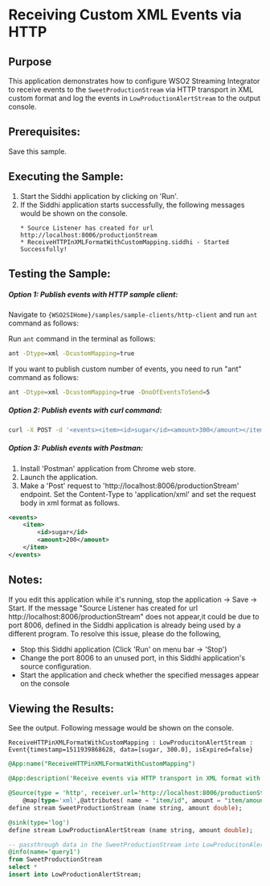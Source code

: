 # Receiving Custom XML Events via HTTP

## Purpose
This application demonstrates how to configure WSO2 Streaming Integrator to receive events to the `SweetProductionStream` via HTTP transport in XML custom format and log the  events in `LowProductionAlertStream` to the output console.

## Prerequisites:
Save this sample.

## Executing the Sample:
1. Start the Siddhi application by clicking on 'Run'.
2. If the Siddhi application starts successfully, the following messages would be shown on the console.
	```
	* Source Listener has created for url http://localhost:8006/productionStream
	* ReceiveHTTPInXMLFormatWithCustomMapping.siddhi - Started Successfully!
	```

## Testing the Sample:
##### Option 1: Publish events with HTTP sample client:
Navigate to `{WSO2SIHome}/samples/sample-clients/http-client` and run `ant` command as follows:

Run `ant` command in the terminal  as follows:
```bash
ant -Dtype=xml -DcustomMapping=true
```
If you want to publish custom number of events, you need to run "ant" command as follows:
```bash
ant -Dtype=xml -DcustomMapping=true -DnoOfEventsToSend=5
```

##### Option 2: Publish events with curl command:
```bash
curl -X POST -d '<events><item><id>sugar</id><amount>300</amount></item></events>' http://localhost:8006/productionStream --header "Content-Type:application/xml"
```

##### Option 3: Publish events with Postman:
1. Install 'Postman' application from Chrome web store.
2. Launch the application.
3. Make a 'Post' request to 'http://localhost:8006/productionStream' endpoint. Set the Content-Type to 'application/xml' and set the request body in xml format as follows.
```xml
<events>
	<item>
		<id>sugar</id>
		<amount>200</amount>
	</item>
</events>
```

## Notes:
If you edit this application while it's running, stop the application -> Save -> Start.
If the message "Source Listener has created for url http://localhost:8006/productionStream" does not appear,it could be due to port 8006, defined in the Siddhi application is already being used by a different program. To resolve this issue, please do the following,
* Stop this Siddhi application (Click 'Run' on menu bar -> 'Stop')
* Change the port 8006 to an unused port, in this Siddhi application's source configuration.
* Start the application and check whether the specified messages appear on the console

## Viewing the Results:
See the output. Following message would be shown on the console.
```
ReceiveHTTPinXMLFormatWithCustomMapping : LowProducitonAlertStream : Event{timestamp=1511939868628, data=[sugar, 300.0], isExpired=false}
```

```sql
@App:name("ReceiveHTTPinXMLFormatWithCustomMapping")

@App:description('Receive events via HTTP transport in XML format with custom mapping and view the output on the console.')

@Source(type = 'http', receiver.url='http://localhost:8006/productionStream', basic.auth.enabled='false',
    @map(type='xml',@attributes( name = "item/id", amount = "item/amount")))
define stream SweetProductionStream (name string, amount double);

@sink(type='log')
define stream LowProductionAlertStream (name string, amount double);

-- passthrough data in the SweetProductionStream into LowProducitonAlertStream
@info(name='query1')
from SweetProductionStream
select *
insert into LowProductionAlertStream;
```
